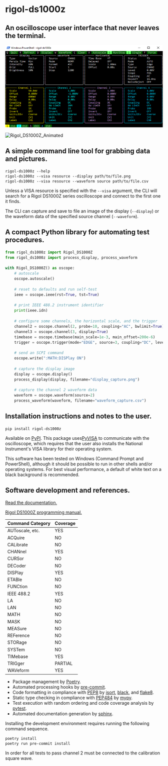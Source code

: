 # rigol-ds1000z

## An oscilloscope user interface that never leaves the terminal.

![RigolDS1000Z_StillScreen](docs/rigol-ds1000z.png)

![Rigol_DS1000Z_Animated](docs/rigol-ds1000z.gif)

## A simple command line tool for grabbing data and pictures.

```shell
rigol-ds1000z --help
rigol-ds1000z --visa resource --display path/to/file.png
rigol-ds1000z --visa resource --waveform source path/to/file.csv 
```

Unless a VISA resource is specified with the `--visa` argument, the CLI will search for a Rigol DS1000Z series oscilloscope and connect to the first one it finds.

The CLI can capture and save to file an image of the display (`--display`) or the waveform data of the specified source channel (`--waveform`).

## A compact Python library for automating test procedures.

```python
from rigol_ds1000z import Rigol_DS1000Z
from rigol_ds1000z import process_display, process_waveform

with Rigol_DS1000Z() as oscope:
    # autoscale
    oscope.autoscale()

    # reset to defaults and run self-test
    ieee = oscope.ieee(rst=True, tst=True)

    # print IEEE 488.2 instrument identifier
    print(ieee.idn)

    # configure some channels, the horizontal scale, and the trigger
    channel2 = oscope.channel(2, probe=10, coupling="AC", bwlimit=True)
    channel3 = oscope.channel(3, display=True)
    timebase = oscope.timebase(main_scale=1e-3, main_offset=200e-6)
    trigger = oscope.trigger(mode="EDGE", source=3, coupling="DC", level=1.2)

    # send an SCPI command
    oscope.write(":MATH:DISPlay ON")

    # capture the display image
    display = oscope.display()
    process_display(display, filename="display_capture.png")

    # capture the channel 2 waveform data
    waveform = oscope.waveform(source=2)
    process_waveform(waveform, filename="waveform_capture.csv")

```

## Installation instructions and notes to the user.

`pip install rigol-ds1000z`

Available on [PyPI](https://pypi.org/rigol-ds1000z/). This package uses[PyVISA](https://pyvisa.readthedocs.io/en/1.12.0/introduction/getting.html) to communicate with the oscilloscope, which requires that the user also installs the National Instrument's VISA library for their operating system.

This software has been tested on Windows (Command Prompt and PowerShell), although it should be possible to run in other shells and/or operating systems. For best visual performance, a default of white text on a black background is recommended.

## Software development and references.

[Read the documentation.](https://amosborne.github.io/rigol-ds1000z/)

[Rigol DS1000Z programming manual.](https://beyondmeasure.rigoltech.com/acton/attachment/1579/f-0386/1/-/-/-/-/DS1000Z_Programming%20Guide_EN.pdf)

| Command Category | Coverage |
| --- | --- |
| AUToscale, etc. | YES |
| ACQuire | NO |
| CALibrate | NO |
| CHANnel | YES |
| CURSor | NO |
| DECoder | NO |
| DISPlay | YES |
| ETABle | NO |
| FUNCtion | NO |
| IEEE 488.2 | YES |
| LA | NO |
| LAN | NO |
| MATH | NO |
| MASK | NO |
| MEASure | NO |
| REFerence | NO |
| STORage | NO |
| SYSTem | NO |
| TIMebase | YES |
| TRIGger | PARTIAL |
| WAVeform | YES |

- Package management by [Poetry](https://python-poetry.org/).
- Automated processing hooks by [pre-commit](https://pre-commit.com/).
- Code formatting in compliance with [PEP8](https://www.python.org/dev/peps/pep-0008/) by [isort](https://pycqa.github.io/isort/), [black](https://github.com/psf/black), and [flake8](https://gitlab.com/pycqa/flake8).
- Static type checking in compliance with [PEP484](https://www.python.org/dev/peps/pep-0484/) by [mypy](http://www.mypy-lang.org/).
- Test execution with random ordering and code coverage analysis by [pytest](https://docs.pytest.org/en/6.2.x/).
- Automated documentation generation by [sphinx](https://www.sphinx-doc.org/en/master/).

Installing the development environment requires running the following command sequence.

```shell
poetry install
poetry run pre-commit install
```

In order for all tests to pass channel 2 must be connected to the calibration square wave.
